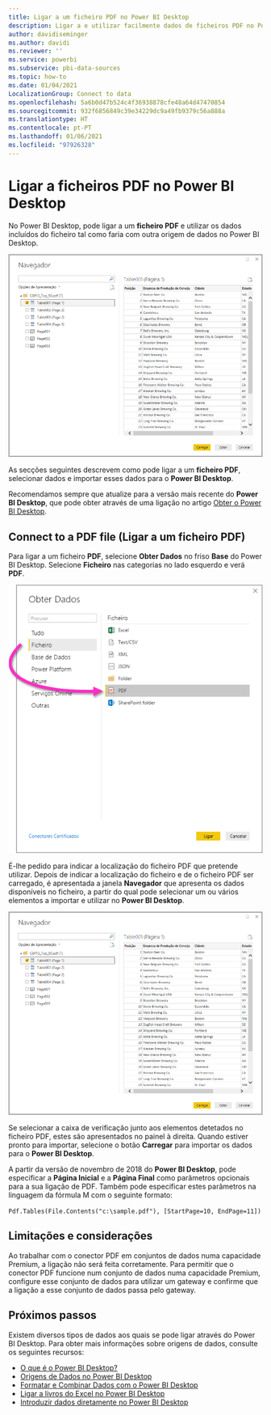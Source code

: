 ```yaml
---
title: Ligar a um ficheiro PDF no Power BI Desktop
description: Ligar a e utilizar facilmente dados de ficheiros PDF no Power BI Desktop
author: davidiseminger
ms.author: davidi
ms.reviewer: ''
ms.service: powerbi
ms.subservice: pbi-data-sources
ms.topic: how-to
ms.date: 01/04/2021
LocalizationGroup: Connect to data
ms.openlocfilehash: 5a6b0d47b524c4f36938878cfe48a64d47470854
ms.sourcegitcommit: 932f6856849c39e34229dc9a49fb9379c56a888a
ms.translationtype: HT
ms.contentlocale: pt-PT
ms.lasthandoff: 01/06/2021
ms.locfileid: "97926328"
---
```

# <a name="connect-to-pdf-files-in-power-bi-desktop"></a>Ligar a ficheiros PDF no Power BI Desktop
No Power BI Desktop, pode ligar a um **ficheiro PDF** e utilizar os dados incluídos do ficheiro tal como faria com outra origem de dados no Power BI Desktop.

![Ligar a dados em ficheiros PDF](media/desktop-connect-pdf/connect-pdf-04.png)

As secções seguintes descrevem como pode ligar a um **ficheiro PDF**, selecionar dados e importar esses dados para o **Power BI Desktop**.

Recomendamos sempre que atualize para a versão mais recente do **Power BI Desktop**, que pode obter através de uma ligação no artigo [Obter o Power BI Desktop](../fundamentals/desktop-get-the-desktop.md). 

## <a name="connect-to-a-pdf-file"></a>Connect to a PDF file (Ligar a um ficheiro PDF)
Para ligar a um ficheiro **PDF**, selecione **Obter Dados** no friso **Base** do Power BI Desktop. Selecione **Ficheiro** nas categorias no lado esquerdo e verá **PDF**.

![Selecionar PDF em Obter Dados](media/desktop-connect-pdf/connect-pdf-01.png)

É-lhe pedido para indicar a localização do ficheiro PDF que pretende utilizar. Depois de indicar a localização do ficheiro e de o ficheiro PDF ser carregado, é apresentada a janela **Navegador** que apresenta os dados disponíveis no ficheiro, a partir do qual pode selecionar um ou vários elementos a importar e utilizar no **Power BI Desktop**.

![Ligar a dados em ficheiros PDF](media/desktop-connect-pdf/connect-pdf-04.png)

Se selecionar a caixa de verificação junto aos elementos detetados no ficheiro PDF, estes são apresentados no painel à direita. Quando estiver pronto para importar, selecione o botão **Carregar** para importar os dados para o **Power BI Desktop**.

A partir da versão de novembro de 2018 do **Power BI Desktop**, pode especificar a **Página Inicial** e a **Página Final** como parâmetros opcionais para a sua ligação de PDF. Também pode especificar estes parâmetros na linguagem da fórmula M com o seguinte formato:

`Pdf.Tables(File.Contents("c:\sample.pdf"), [StartPage=10, EndPage=11])`

## <a name="limitations-and-considerations"></a>Limitações e considerações

Ao trabalhar com o conector PDF em conjuntos de dados numa capacidade Premium, a ligação não será feita corretamente. Para permitir que o conector PDF funcione num conjunto de dados numa capacidade Premium, configure esse conjunto de dados para utilizar um gateway e confirme que a ligação a esse conjunto de dados passa pelo gateway.  


## <a name="next-steps"></a>Próximos passos
Existem diversos tipos de dados aos quais se pode ligar através do Power BI Desktop. Para obter mais informações sobre origens de dados, consulte os seguintes recursos:

* [O que é o Power BI Desktop?](../fundamentals/desktop-what-is-desktop.md)
* [Origens de Dados no Power BI Desktop](desktop-data-sources.md)
* [Formatar e Combinar Dados com o Power BI Desktop](desktop-shape-and-combine-data.md)
* [Ligar a livros do Excel no Power BI Desktop](desktop-connect-excel.md)   
* [Introduzir dados diretamente no Power BI Desktop](desktop-enter-data-directly-into-desktop.md)   
